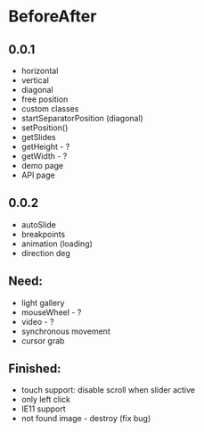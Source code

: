 # BeforeAfter
## 0.0.1
* horizontal
* vertical
* diagonal
* free position
* custom classes
* startSeparatorPosition (diagonal)
* setPosition()
* getSlides
* getHeight - ?
* getWidth - ?
* demo page
* API page
## 0.0.2
* autoSlide
* breakpoints
* animation (loading)
* direction deg
## Need:
* light gallery
* mouseWheel - ?
* video - ?
* synchronous movement
* cursor grab

## Finished:
* touch support: disable scroll when slider active
* only left click
* IE11 support
* not found image - destroy (fix bug)
